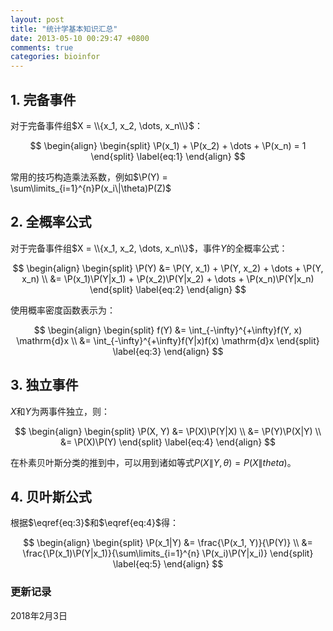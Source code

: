 ```yaml
---
layout: post
title: "统计学基本知识汇总"
date: 2013-05-10 00:29:47 +0800
comments: true
categories: bioinfor
---
```


<script type="text/x-mathjax-config">
MathJax.Hub.Config({
TeX: { equationNumbers: { autoNumber: "AMS" } }
});
</script>

$$
\newcommand{\P}{\mathrm{P}}
$$


## 1. 完备事件 ##

对于完备事件组$X = \\{x_1, x_2, \dots, x_n\\}$：

$$
\begin{align}
\begin{split}
\P(x_1) + \P(x_2) + \dots + \P(x_n) = 1
\end{split}
\label{eq:1}
\end{align}
$$

常用的技巧构造乘法系数，例如$\P(Y) = \sum\limits_{i=1}^{n}P(x_i\|\theta)P(Z)$

## 2. 全概率公式 ##

对于完备事件组$X = \\{x_1, x_2, \dots, x_n\\}$，事件$Y$的全概率公式：

$$
\begin{align}
\begin{split}
\P(Y) &= \P(Y, x_1) + \P(Y, x_2) + \dots + \P(Y, x_n) \\
&= \P(x_1)\P(Y|x_1) + \P(x_2)\P(Y|x_2) + \dots + \P(x_n)\P(Y|x_n)
\end{split}
\label{eq:2}
\end{align}
$$

使用概率密度函数表示为：

$$
\begin{align}
\begin{split}
f(Y) &= \int_{-\infty}^{+\infty}f(Y, x) \mathrm{d}x \\
&= \int_{-\infty}^{+\infty}f(Y|x)f(x) \mathrm{d}x
\end{split}
\label{eq:3}
\end{align}
$$

<!--more-->

## 3. 独立事件 ##

$X$和$Y$为两事件独立，则：

$$
\begin{align}
\begin{split}
\P(X, Y) &= \P(X)\P(Y|X) \\
&= \P(Y)\P(X|Y) \\
&= \P(X)\P(Y)
\end{split}
\label{eq:4}
\end{align}
$$

在朴素贝叶斯分类的推到中，可以用到诸如等式$P(X\|Y, \theta) = P(X\|theta)$。

## 4. 贝叶斯公式 ##

根据$\eqref{eq:3}$和$\eqref{eq:4}$得：

$$
\begin{align}
\begin{split}
\P(x_1|Y) &= \frac{\P(x_1, Y)}{\P(Y)} \\
&= \frac{\P(x_1)\P(Y|x_1)}{\sum\limits_{i=1}^{n} \P(x_i)\P(Y|x_i)}
\end{split}
\label{eq:5}
\end{align}
$$


### 更新记录 ###

2018年2月3日
